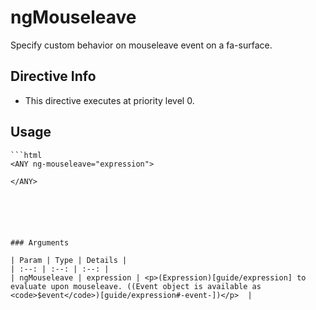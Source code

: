 



# ngMouseleave








Specify custom behavior on mouseleave event on a fa-surface.








## Directive Info


* This directive executes at priority level 0.


## Usage


```
```html
<ANY ng-mouseleave="expression">

</ANY>
```
```





### Arguments

| Param | Type | Details |
| :--: | :--: | :--: |
| ngMouseleave | expression | <p>(Expression)[guide/expression] to evaluate upon mouseleave. ((Event object is available as <code>$event</code>)[guide/expression#-event-])</p>  |





